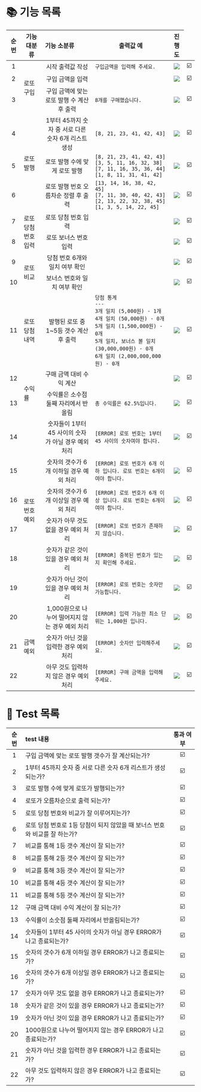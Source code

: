 
📚 기능 목록
=========
|순번|기능 대분류|기능 소분류|출력값 예|진행도|
|:-----:|:-----:|:-----|:-----:|:-----:|
|1<td rowspan="3">로또 구입</td>|시작 출력값 작성|`구입금액을 입력해 주세요.`|![](https://geps.dev/progress/0)|☑️|
|2|구입 금액을 입력 | |![](https://geps.dev/progress/0)|☑️|
|3|구입 금액에 맞는 로또 발행 수 계산 후 출력|`8개를 구매했습니다.`|![](https://geps.dev/progress/0)|☑️|
|4<td rowspan="3">로또 발행</td>|1부터 45까지 숫자 중 서로 다른 숫자 6개 리스트 생성 |`[8, 21, 23, 41, 42, 43]`|![](https://geps.dev/progress/0)|☑️|
|5|로또 발행 수에 맞게 로또 발행|`[8, 21, 23, 41, 42, 43]`<br>`[3, 5, 11, 16, 32, 38]`<br>`[7, 11, 16, 35, 36, 44]`<br>`[1, 8, 11, 31, 41, 42]`|![](https://geps.dev/progress/0)|☑️|
|6|로또 발행 번호 오름차순 정렬 후 출력|`[13, 14, 16, 38, 42, 45]`<br>`[7, 11, 30, 40, 42, 43]`<br>`[2, 13, 22, 32, 38, 45]`<br>`[1, 3, 5, 14, 22, 45]`|![](https://geps.dev/progress/0)|☑️|
|7<td rowspan="2">로또 당첨 번호 입력</td>|로또 당첨 번호 입력| |![](https://geps.dev/progress/0)|☑️|
|8|로또 보너스 번호 입력| |![](https://geps.dev/progress/0)|☑️|
|9<td rowspan="2">로또 비교</td>|당첨 번호 6개와 일치 여부 확인| |![](https://geps.dev/progress/0)|☑️|
|10|보너스 번호와 일치 여부 확인| |![](https://geps.dev/progress/0)|☑️|
|11<td rowspan="1">로또 당첨 내역</td>|발행된 로또 중 1~5등 갯수 계산 후 출력|`당첨 통계`<br>`---`<br>`3개 일치 (5,000원) - 1개`<br>`4개 일치 (50,000원) - 0개`<br>`5개 일치 (1,500,000원) - 0개`<br>`5개 일치, 보너스 볼 일치 (30,000,000원) - 0개`<br>`6개 일치 (2,000,000,000원) - 0개`|![](https://geps.dev/progress/0)|☑️|
|12<td rowspan="2">수익률</td>|구매 금액 대비 수익 계산| |![](https://geps.dev/progress/0)|☑️|
|13|수익률은 소수점 둘째 자리에서 반올림|`총 수익률은 62.5%입니다.`|![](https://geps.dev/progress/0)|☑️|
|14<td rowspan="6">로또 번호 예외</td>|숫자들이 1부터 45 사이의 숫자가 아닐 경우 예외 처리|`[ERROR] 로또 번호는 1부터 45 사이의 숫자여야 합니다.`|![](https://geps.dev/progress/0)|☑️|
|15|숫자의 갯수가 6개 이하일 경우 예외 처리|`[ERROR] 로또 번호가 6개 이하 입니다. 로또 번호는 6개이여야 합니다.`|![](https://geps.dev/progress/0)|☑️|
|16|숫자의 갯수가 6개 이상일 경우 예외 처리|`[ERROR] 로또 번호가 6개 이상 입니다. 로또 번호는 6개이여야 합니다.`|![](https://geps.dev/progress/0)|☑️|
|17|숫자가 아무 것도 없을 경우 예외 처리|`[ERROR] 로또 번호가 존재하지 않습니다.`|![](https://geps.dev/progress/0)|☑️|
|18|숫자가 같은 것이 있을 경우 예외 처리|`[ERROR] 중복된 번호가 있는지 확인해 주세요.`|![](https://geps.dev/progress/0)|☑️|
|19|숫자가 아닌 것이 있을 경우 예외 처리|`[ERROR] 로또 번호는 숫자만 가능합니다.`|![](https://geps.dev/progress/0)|☑️|
|20<td rowspan="3">금액 예외</td>|1,000원으로 나누어 떨어지지 않는 경우 예외 처리|`[ERROR] 입력 가능한 최소 단위는 1,000원 입니다.`|![](https://geps.dev/progress/0)|☑️|
|21|숫자가 아닌 것을 입력한 경우 예외 처리|`[ERROR] 숫자만 입력해주세요.`|![](https://geps.dev/progress/0)|☑️|
|22|아무 것도 입력하지 않은 경우 예외 처리|`[ERROR] 구매 금액을 입력해 주세요.`|![](https://geps.dev/progress/0)|☑️|

📝 Test 목록
===========

| 순번 | test 내용 | 통과 여부 |
|:-----:|:-----|:-----:|
|1|구입 금액에 맞는 로또 발행 갯수가 잘 계산되는가?|☑️|
|2|1부터 45까지 숫자 중 서로 다른 숫자 6개 리스트가 생성되는가?|☑️|
|3|로또 발행 수에 맞게 로또가 발행되는가?|☑️|
|4|로또가 오름차순으로 출력 되는가?|☑️|
|5|로또 당첨 번호와 비교가 잘 이루어지는가?|☑️|
|6|로또 당첨 번호로 1등 당첨이 되지 않았을 때 보너스 번호와 비교를 잘 하는가?|☑️|
|7|비교를 통해 1등 갯수 계산이 잘 되는가?|☑️|
|8|비교를 통해 2등 갯수 계산이 잘 되는가?|☑️|
|9|비교를 통해 3등 갯수 계산이 잘 되는가?|☑️|
|10|비교를 통해 4등 갯수 계산이 잘 되는가?|☑️|
|11|비교를 통해 5등 갯수 계산이 잘 되는가?|☑️|
|12|구매 금액 대비 수익 계산이 잘 되는가?|☑️|
|13|수익률이 소숫점 둘째 자리에서 반올림되는가?|☑️|
|14|숫자들이 1부터 45 사이의 숫자가 아닐 경우 ERROR가 나고 종료되는가?|☑️|
|15|숫자의 갯수가 6개 이하일 경우 ERROR가 나고 종료되는가?|☑️|
|16|숫자의 갯수가 6개 이상일 경우 ERROR가 나고 종료되는가?|☑️|
|17|숫자가 아무 것도 없을 경우 ERROR가 나고 종료되는가?|☑️|
|18|숫자가 같은 것이 있을 경우 ERROR가 나고 종료되는가?|☑️|
|19|숫자가 아닌 것이 있을 경우 ERROR가 나고 종료되는가?|☑️|
|20|1000원으로 나누어 떨어지지 않는 경우 ERROR가 나고 종료되는가?|☑️|
|21|숫자가 아닌 것을 입력한 경우 ERROR가 나고 종료되는가?|☑️|
|22|아무 것도 입력하지 않은 경우 ERROR가 나고 종료되는가?|☑️|
